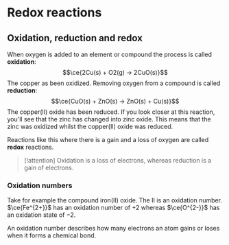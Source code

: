 # Redox reactions
## Oxidation, reduction and redox
When oxygen is added to an element or compound the process is called **oxidation**:
$$\ce{2Cu(s) + O2(g) -> 2CuO(s)}$$
The copper as been oxidized.
Removing oxygen from a compound is called **reduction**:
$$\ce{CuO(s) + ZnO(s) -> ZnO(s) + Cu(s)}$$
The copper(II) oxide has been reduced. If you look closer at this reaction, you'll see that the zinc has changed into zinc oxide. This means that the zinc was oxidized whilst the copper(II) oxide was reduced.

Reactions like this where there is a gain and a loss of oxygen are called **redox** reactions.
> [!attention]
> Oxidation is a loss of electrons, whereas reduction is a gain of electrons.
### Oxidation numbers
Take for example the compound iron(II) oxide. The II is an oxidation number. $\ce{Fe^{2+}}$ has an oxidation number of $+2$ whereas $\ce{O^{2-}}$ has an oxidation state of $-2$.

An oxidation number describes how many electrons an atom gains or loses when it forms a chemical bond.